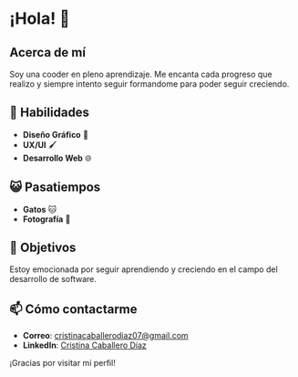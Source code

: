 # ¡Hola! 👋

## Acerca de mí

Soy una cooder en pleno aprendizaje. Me encanta cada progreso que realizo y siempre intento seguir formandome para poder seguir creciendo.

## 🌟 Habilidades

- **Diseño Gráfico** 🎨
- **UX/UI** 🖌️
- **Desarrollo Web** 🌐

## 😺 Pasatiempos

- **Gatos** 🐱
- **Fotografía** 📸


## 🚀 Objetivos

Estoy emocionada por seguir aprendiendo y creciendo en el campo del desarrollo de software.

## 📫 Cómo contactarme

- **Correo**: [cristinacaballerodiaz07@gmail.com](mailto:tu.email@example.com)
- **LinkedIn**: [Cristina Caballero Díaz](https://linkedin.com/in/tu-perfil)


¡Gracias por visitar mi perfil!
